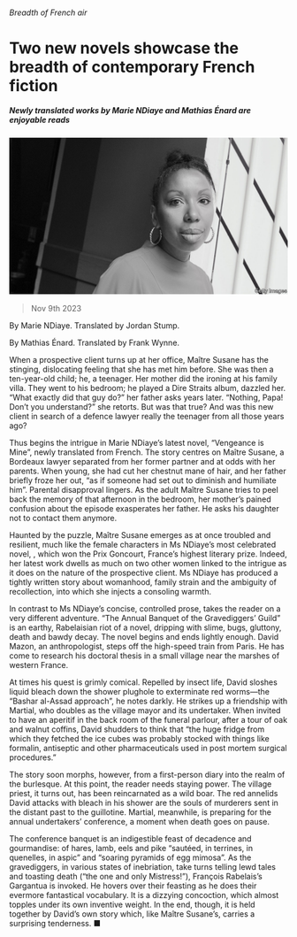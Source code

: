 ###### Breadth of French air

# Two new novels showcase the breadth of contemporary French fiction 

##### Newly translated works by Marie NDiaye and Mathias Énard are enjoyable reads 

![image](images/20231111_CUP004.jpg) 

> Nov 9th 2023 

By Marie NDiaye. Translated by Jordan Stump. 

By Mathias Énard. Translated by Frank Wynne. 

When a prospective client turns up at her office, Maître Susane has the stinging, dislocating feeling that she has met him before. She was then a ten-year-old child; he, a teenager. Her mother did the ironing at his family villa. They went to his bedroom; he played a Dire Straits album, dazzled her. “What exactly did that guy do?” her father asks years later. “Nothing, Papa! Don’t you understand?” she retorts. But was that true? And was this new client in search of a defence lawyer really the teenager from all those years ago?

Thus begins the intrigue in Marie NDiaye’s latest novel, “Vengeance is Mine”, newly translated from French. The story centres on Maître Susane, a Bordeaux lawyer separated from her former partner and at odds with her parents. When young, she had cut her chestnut mane of hair, and her father briefly froze her out, “as if someone had set out to diminish and humiliate him”. Parental disapproval lingers. As the adult Maître Susane tries to peel back the memory of that afternoon in the bedroom, her mother’s pained confusion about the episode exasperates her father. He asks his daughter not to contact them anymore.

Haunted by the puzzle, Maître Susane emerges as at once troubled and resilient, much like the female characters in Ms NDiaye’s most celebrated novel, , which won the Prix Goncourt, France’s highest literary prize. Indeed, her latest work dwells as much on two other women linked to the intrigue as it does on the nature of the prospective client. Ms NDiaye has produced a tightly written story about womanhood, family strain and the ambiguity of recollection, into which she injects a consoling warmth.

In contrast to Ms NDiaye’s concise, controlled prose,  takes the reader on a very different adventure. “The Annual Banquet of the Gravediggers’ Guild” is an earthy, Rabelaisian riot of a novel, dripping with slime, bugs, gluttony, death and bawdy decay. The novel begins and ends lightly enough. David Mazon, an anthropologist, steps off the high-speed train from Paris. He has come to research his doctoral thesis in a small village near the marshes of western France.

At times his quest is grimly comical. Repelled by insect life, David sloshes liquid bleach down the shower plughole to exterminate red worms—the “Bashar al-Assad approach”, he notes darkly. He strikes up a friendship with Martial, who doubles as the village mayor and its undertaker. When invited to have an aperitif in the back room of the funeral parlour, after a tour of oak and walnut coffins, David shudders to think that “the huge fridge from which they fetched the ice cubes was probably stocked with things like formalin, antiseptic and other pharmaceuticals used in post mortem surgical procedures.”

The story soon morphs, however, from a first-person diary into the realm of the burlesque. At this point, the reader needs staying power. The village priest, it turns out, has been reincarnated as a wild boar. The red annelids David attacks with bleach in his shower are the souls of murderers sent in the distant past to the guillotine. Martial, meanwhile, is preparing for the annual undertakers’ conference, a moment when death goes on pause.

The conference banquet is an indigestible feast of decadence and gourmandise: of hares, lamb, eels and pike “sautéed, in terrines, in quenelles, in aspic” and “soaring pyramids of egg mimosa”. As the gravediggers, in various states of inebriation, take turns telling lewd tales and toasting death (“the one and only Mistress!”), François Rabelais’s Gargantua is invoked. He hovers over their feasting as he does their evermore fantastical vocabulary. It is a dizzying concoction, which almost topples under its own inventive weight. In the end, though, it is held together by David’s own story which, like Maître Susane’s, carries a surprising tenderness. ■


